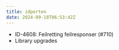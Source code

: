 ```yaml
---
title: idporten
date: 2024-09-18T06:53:42Z
---
```

- ID-4608: Feilretting feilresponser (#710)
- Library upgrades

